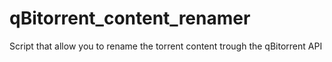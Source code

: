 # qBitorrent_content_renamer
Script that allow you to rename the torrent content trough the qBitorrent API
